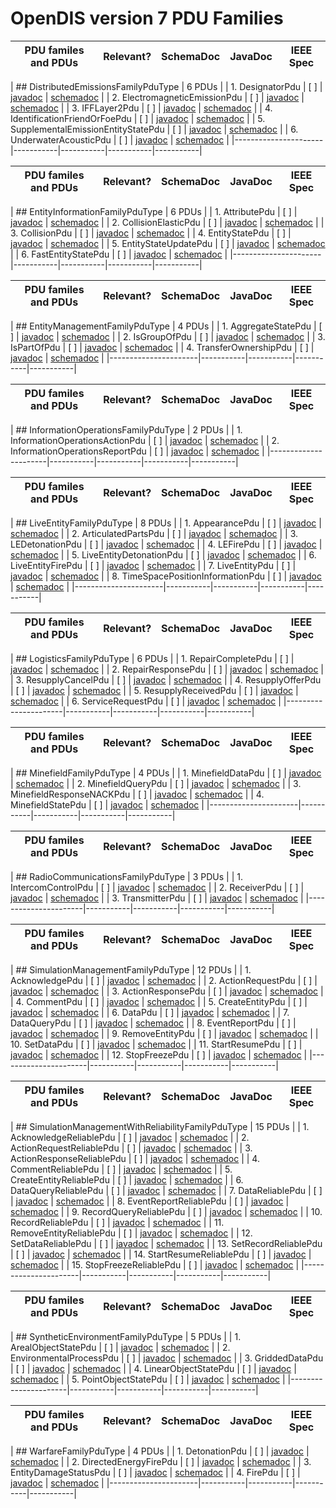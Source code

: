 # OpenDIS version 7 PDU Families

| PDU familes and PDUs | Relevant? | SchemaDoc | JavaDoc   | IEEE Spec |
|----------------------|-----------|-----------|-----------|-----------|

| ## DistributedEmissionsFamilyPduType | 6 PDUs |
| 1. DesignatorPdu | [ ] | [javadoc](https://savage.nps.edu/open-dis7-java/javadoc/edu/nps/moves/dis7/pdus/DesignatorPdu.html) | [schemadoc](https://savage.nps.edu/open-dis7-java/xml/SchemaDocumentation/DIS_7_2012.autogenerated_DesignatorPdu.html) |
| 2. ElectromagneticEmissionPdu | [ ] | [javadoc](https://savage.nps.edu/open-dis7-java/javadoc/edu/nps/moves/dis7/pdus/ElectromagneticEmissionPdu.html) | [schemadoc](https://savage.nps.edu/open-dis7-java/xml/SchemaDocumentation/DIS_7_2012.autogenerated_ElectromagneticEmissionPdu.html) |
| 3. IFFLayer2Pdu | [ ] | [javadoc](https://savage.nps.edu/open-dis7-java/javadoc/edu/nps/moves/dis7/pdus/IFFLayer2Pdu.html) | [schemadoc](https://savage.nps.edu/open-dis7-java/xml/SchemaDocumentation/DIS_7_2012.autogenerated_IFFLayer2Pdu.html) |
| 4. IdentificationFriendOrFoePdu | [ ] | [javadoc](https://savage.nps.edu/open-dis7-java/javadoc/edu/nps/moves/dis7/pdus/IdentificationFriendOrFoePdu.html) | [schemadoc](https://savage.nps.edu/open-dis7-java/xml/SchemaDocumentation/DIS_7_2012.autogenerated_IdentificationFriendOrFoePdu.html) |
| 5. SupplementalEmissionEntityStatePdu | [ ] | [javadoc](https://savage.nps.edu/open-dis7-java/javadoc/edu/nps/moves/dis7/pdus/SupplementalEmissionEntityStatePdu.html) | [schemadoc](https://savage.nps.edu/open-dis7-java/xml/SchemaDocumentation/DIS_7_2012.autogenerated_SupplementalEmissionEntityStatePdu.html) |
| 6. UnderwaterAcousticPdu | [ ] | [javadoc](https://savage.nps.edu/open-dis7-java/javadoc/edu/nps/moves/dis7/pdus/UnderwaterAcousticPdu.html) | [schemadoc](https://savage.nps.edu/open-dis7-java/xml/SchemaDocumentation/DIS_7_2012.autogenerated_UnderwaterAcousticPdu.html) |
|----------------------|-----------|-----------|-----------|-----------|

| PDU familes and PDUs | Relevant? | SchemaDoc | JavaDoc   | IEEE Spec |
|----------------------|-----------|-----------|-----------|-----------|

| ## EntityInformationFamilyPduType | 6 PDUs |
| 1. AttributePdu | [ ] | [javadoc](https://savage.nps.edu/open-dis7-java/javadoc/edu/nps/moves/dis7/pdus/AttributePdu.html) | [schemadoc](https://savage.nps.edu/open-dis7-java/xml/SchemaDocumentation/DIS_7_2012.autogenerated_AttributePdu.html) |
| 2. CollisionElasticPdu | [ ] | [javadoc](https://savage.nps.edu/open-dis7-java/javadoc/edu/nps/moves/dis7/pdus/CollisionElasticPdu.html) | [schemadoc](https://savage.nps.edu/open-dis7-java/xml/SchemaDocumentation/DIS_7_2012.autogenerated_CollisionElasticPdu.html) |
| 3. CollisionPdu | [ ] | [javadoc](https://savage.nps.edu/open-dis7-java/javadoc/edu/nps/moves/dis7/pdus/CollisionPdu.html) | [schemadoc](https://savage.nps.edu/open-dis7-java/xml/SchemaDocumentation/DIS_7_2012.autogenerated_CollisionPdu.html) |
| 4. EntityStatePdu | [ ] | [javadoc](https://savage.nps.edu/open-dis7-java/javadoc/edu/nps/moves/dis7/pdus/EntityStatePdu.html) | [schemadoc](https://savage.nps.edu/open-dis7-java/xml/SchemaDocumentation/DIS_7_2012.autogenerated_EntityStatePdu.html) |
| 5. EntityStateUpdatePdu | [ ] | [javadoc](https://savage.nps.edu/open-dis7-java/javadoc/edu/nps/moves/dis7/pdus/EntityStateUpdatePdu.html) | [schemadoc](https://savage.nps.edu/open-dis7-java/xml/SchemaDocumentation/DIS_7_2012.autogenerated_EntityStateUpdatePdu.html) |
| 6. FastEntityStatePdu | [ ] | [javadoc](https://savage.nps.edu/open-dis7-java/javadoc/edu/nps/moves/dis7/pdus/FastEntityStatePdu.html) | [schemadoc](https://savage.nps.edu/open-dis7-java/xml/SchemaDocumentation/DIS_7_2012.autogenerated_FastEntityStatePdu.html) |
|----------------------|-----------|-----------|-----------|-----------|

| PDU familes and PDUs | Relevant? | SchemaDoc | JavaDoc   | IEEE Spec |
|----------------------|-----------|-----------|-----------|-----------|

| ## EntityManagementFamilyPduType | 4 PDUs |
| 1. AggregateStatePdu | [ ] | [javadoc](https://savage.nps.edu/open-dis7-java/javadoc/edu/nps/moves/dis7/pdus/AggregateStatePdu.html) | [schemadoc](https://savage.nps.edu/open-dis7-java/xml/SchemaDocumentation/DIS_7_2012.autogenerated_AggregateStatePdu.html) |
| 2. IsGroupOfPdu | [ ] | [javadoc](https://savage.nps.edu/open-dis7-java/javadoc/edu/nps/moves/dis7/pdus/IsGroupOfPdu.html) | [schemadoc](https://savage.nps.edu/open-dis7-java/xml/SchemaDocumentation/DIS_7_2012.autogenerated_IsGroupOfPdu.html) |
| 3. IsPartOfPdu | [ ] | [javadoc](https://savage.nps.edu/open-dis7-java/javadoc/edu/nps/moves/dis7/pdus/IsPartOfPdu.html) | [schemadoc](https://savage.nps.edu/open-dis7-java/xml/SchemaDocumentation/DIS_7_2012.autogenerated_IsPartOfPdu.html) |
| 4. TransferOwnershipPdu | [ ] | [javadoc](https://savage.nps.edu/open-dis7-java/javadoc/edu/nps/moves/dis7/pdus/TransferOwnershipPdu.html) | [schemadoc](https://savage.nps.edu/open-dis7-java/xml/SchemaDocumentation/DIS_7_2012.autogenerated_TransferOwnershipPdu.html) |
|----------------------|-----------|-----------|-----------|-----------|

| PDU familes and PDUs | Relevant? | SchemaDoc | JavaDoc   | IEEE Spec |
|----------------------|-----------|-----------|-----------|-----------|

| ## InformationOperationsFamilyPduType | 2 PDUs |
| 1. InformationOperationsActionPdu | [ ] | [javadoc](https://savage.nps.edu/open-dis7-java/javadoc/edu/nps/moves/dis7/pdus/InformationOperationsActionPdu.html) | [schemadoc](https://savage.nps.edu/open-dis7-java/xml/SchemaDocumentation/DIS_7_2012.autogenerated_InformationOperationsActionPdu.html) |
| 2. InformationOperationsReportPdu | [ ] | [javadoc](https://savage.nps.edu/open-dis7-java/javadoc/edu/nps/moves/dis7/pdus/InformationOperationsReportPdu.html) | [schemadoc](https://savage.nps.edu/open-dis7-java/xml/SchemaDocumentation/DIS_7_2012.autogenerated_InformationOperationsReportPdu.html) |
|----------------------|-----------|-----------|-----------|-----------|

| PDU familes and PDUs | Relevant? | SchemaDoc | JavaDoc   | IEEE Spec |
|----------------------|-----------|-----------|-----------|-----------|

| ## LiveEntityFamilyPduType | 8 PDUs |
| 1. AppearancePdu | [ ] | [javadoc](https://savage.nps.edu/open-dis7-java/javadoc/edu/nps/moves/dis7/pdus/AppearancePdu.html) | [schemadoc](https://savage.nps.edu/open-dis7-java/xml/SchemaDocumentation/DIS_7_2012.autogenerated_AppearancePdu.html) |
| 2. ArticulatedPartsPdu | [ ] | [javadoc](https://savage.nps.edu/open-dis7-java/javadoc/edu/nps/moves/dis7/pdus/ArticulatedPartsPdu.html) | [schemadoc](https://savage.nps.edu/open-dis7-java/xml/SchemaDocumentation/DIS_7_2012.autogenerated_ArticulatedPartsPdu.html) |
| 3. LEDetonationPdu | [ ] | [javadoc](https://savage.nps.edu/open-dis7-java/javadoc/edu/nps/moves/dis7/pdus/LEDetonationPdu.html) | [schemadoc](https://savage.nps.edu/open-dis7-java/xml/SchemaDocumentation/DIS_7_2012.autogenerated_LEDetonationPdu.html) |
| 4. LEFirePdu | [ ] | [javadoc](https://savage.nps.edu/open-dis7-java/javadoc/edu/nps/moves/dis7/pdus/LEFirePdu.html) | [schemadoc](https://savage.nps.edu/open-dis7-java/xml/SchemaDocumentation/DIS_7_2012.autogenerated_LEFirePdu.html) |
| 5. LiveEntityDetonationPdu | [ ] | [javadoc](https://savage.nps.edu/open-dis7-java/javadoc/edu/nps/moves/dis7/pdus/LiveEntityDetonationPdu.html) | [schemadoc](https://savage.nps.edu/open-dis7-java/xml/SchemaDocumentation/DIS_7_2012.autogenerated_LiveEntityDetonationPdu.html) |
| 6. LiveEntityFirePdu | [ ] | [javadoc](https://savage.nps.edu/open-dis7-java/javadoc/edu/nps/moves/dis7/pdus/LiveEntityFirePdu.html) | [schemadoc](https://savage.nps.edu/open-dis7-java/xml/SchemaDocumentation/DIS_7_2012.autogenerated_LiveEntityFirePdu.html) |
| 7. LiveEntityPdu | [ ] | [javadoc](https://savage.nps.edu/open-dis7-java/javadoc/edu/nps/moves/dis7/pdus/LiveEntityPdu.html) | [schemadoc](https://savage.nps.edu/open-dis7-java/xml/SchemaDocumentation/DIS_7_2012.autogenerated_LiveEntityPdu.html) |
| 8. TimeSpacePositionInformationPdu | [ ] | [javadoc](https://savage.nps.edu/open-dis7-java/javadoc/edu/nps/moves/dis7/pdus/TimeSpacePositionInformationPdu.html) | [schemadoc](https://savage.nps.edu/open-dis7-java/xml/SchemaDocumentation/DIS_7_2012.autogenerated_TimeSpacePositionInformationPdu.html) |
|----------------------|-----------|-----------|-----------|-----------|

| PDU familes and PDUs | Relevant? | SchemaDoc | JavaDoc   | IEEE Spec |
|----------------------|-----------|-----------|-----------|-----------|

| ## LogisticsFamilyPduType | 6 PDUs |
| 1. RepairCompletePdu | [ ] | [javadoc](https://savage.nps.edu/open-dis7-java/javadoc/edu/nps/moves/dis7/pdus/RepairCompletePdu.html) | [schemadoc](https://savage.nps.edu/open-dis7-java/xml/SchemaDocumentation/DIS_7_2012.autogenerated_RepairCompletePdu.html) |
| 2. RepairResponsePdu | [ ] | [javadoc](https://savage.nps.edu/open-dis7-java/javadoc/edu/nps/moves/dis7/pdus/RepairResponsePdu.html) | [schemadoc](https://savage.nps.edu/open-dis7-java/xml/SchemaDocumentation/DIS_7_2012.autogenerated_RepairResponsePdu.html) |
| 3. ResupplyCancelPdu | [ ] | [javadoc](https://savage.nps.edu/open-dis7-java/javadoc/edu/nps/moves/dis7/pdus/ResupplyCancelPdu.html) | [schemadoc](https://savage.nps.edu/open-dis7-java/xml/SchemaDocumentation/DIS_7_2012.autogenerated_ResupplyCancelPdu.html) |
| 4. ResupplyOfferPdu | [ ] | [javadoc](https://savage.nps.edu/open-dis7-java/javadoc/edu/nps/moves/dis7/pdus/ResupplyOfferPdu.html) | [schemadoc](https://savage.nps.edu/open-dis7-java/xml/SchemaDocumentation/DIS_7_2012.autogenerated_ResupplyOfferPdu.html) |
| 5. ResupplyReceivedPdu | [ ] | [javadoc](https://savage.nps.edu/open-dis7-java/javadoc/edu/nps/moves/dis7/pdus/ResupplyReceivedPdu.html) | [schemadoc](https://savage.nps.edu/open-dis7-java/xml/SchemaDocumentation/DIS_7_2012.autogenerated_ResupplyReceivedPdu.html) |
| 6. ServiceRequestPdu | [ ] | [javadoc](https://savage.nps.edu/open-dis7-java/javadoc/edu/nps/moves/dis7/pdus/ServiceRequestPdu.html) | [schemadoc](https://savage.nps.edu/open-dis7-java/xml/SchemaDocumentation/DIS_7_2012.autogenerated_ServiceRequestPdu.html) |
|----------------------|-----------|-----------|-----------|-----------|

| PDU familes and PDUs | Relevant? | SchemaDoc | JavaDoc   | IEEE Spec |
|----------------------|-----------|-----------|-----------|-----------|

| ## MinefieldFamilyPduType | 4 PDUs |
| 1. MinefieldDataPdu | [ ] | [javadoc](https://savage.nps.edu/open-dis7-java/javadoc/edu/nps/moves/dis7/pdus/MinefieldDataPdu.html) | [schemadoc](https://savage.nps.edu/open-dis7-java/xml/SchemaDocumentation/DIS_7_2012.autogenerated_MinefieldDataPdu.html) |
| 2. MinefieldQueryPdu | [ ] | [javadoc](https://savage.nps.edu/open-dis7-java/javadoc/edu/nps/moves/dis7/pdus/MinefieldQueryPdu.html) | [schemadoc](https://savage.nps.edu/open-dis7-java/xml/SchemaDocumentation/DIS_7_2012.autogenerated_MinefieldQueryPdu.html) |
| 3. MinefieldResponseNACKPdu | [ ] | [javadoc](https://savage.nps.edu/open-dis7-java/javadoc/edu/nps/moves/dis7/pdus/MinefieldResponseNACKPdu.html) | [schemadoc](https://savage.nps.edu/open-dis7-java/xml/SchemaDocumentation/DIS_7_2012.autogenerated_MinefieldResponseNACKPdu.html) |
| 4. MinefieldStatePdu | [ ] | [javadoc](https://savage.nps.edu/open-dis7-java/javadoc/edu/nps/moves/dis7/pdus/MinefieldStatePdu.html) | [schemadoc](https://savage.nps.edu/open-dis7-java/xml/SchemaDocumentation/DIS_7_2012.autogenerated_MinefieldStatePdu.html) |
|----------------------|-----------|-----------|-----------|-----------|

| PDU familes and PDUs | Relevant? | SchemaDoc | JavaDoc   | IEEE Spec |
|----------------------|-----------|-----------|-----------|-----------|

| ## RadioCommunicationsFamilyPduType | 3 PDUs |
| 1. IntercomControlPdu | [ ] | [javadoc](https://savage.nps.edu/open-dis7-java/javadoc/edu/nps/moves/dis7/pdus/IntercomControlPdu.html) | [schemadoc](https://savage.nps.edu/open-dis7-java/xml/SchemaDocumentation/DIS_7_2012.autogenerated_IntercomControlPdu.html) |
| 2. ReceiverPdu | [ ] | [javadoc](https://savage.nps.edu/open-dis7-java/javadoc/edu/nps/moves/dis7/pdus/ReceiverPdu.html) | [schemadoc](https://savage.nps.edu/open-dis7-java/xml/SchemaDocumentation/DIS_7_2012.autogenerated_ReceiverPdu.html) |
| 3. TransmitterPdu | [ ] | [javadoc](https://savage.nps.edu/open-dis7-java/javadoc/edu/nps/moves/dis7/pdus/TransmitterPdu.html) | [schemadoc](https://savage.nps.edu/open-dis7-java/xml/SchemaDocumentation/DIS_7_2012.autogenerated_TransmitterPdu.html) |
|----------------------|-----------|-----------|-----------|-----------|

| PDU familes and PDUs | Relevant? | SchemaDoc | JavaDoc   | IEEE Spec |
|----------------------|-----------|-----------|-----------|-----------|

| ## SimulationManagementFamilyPduType | 12 PDUs |
| 1. AcknowledgePdu | [ ] | [javadoc](https://savage.nps.edu/open-dis7-java/javadoc/edu/nps/moves/dis7/pdus/AcknowledgePdu.html) | [schemadoc](https://savage.nps.edu/open-dis7-java/xml/SchemaDocumentation/DIS_7_2012.autogenerated_AcknowledgePdu.html) |
| 2. ActionRequestPdu | [ ] | [javadoc](https://savage.nps.edu/open-dis7-java/javadoc/edu/nps/moves/dis7/pdus/ActionRequestPdu.html) | [schemadoc](https://savage.nps.edu/open-dis7-java/xml/SchemaDocumentation/DIS_7_2012.autogenerated_ActionRequestPdu.html) |
| 3. ActionResponsePdu | [ ] | [javadoc](https://savage.nps.edu/open-dis7-java/javadoc/edu/nps/moves/dis7/pdus/ActionResponsePdu.html) | [schemadoc](https://savage.nps.edu/open-dis7-java/xml/SchemaDocumentation/DIS_7_2012.autogenerated_ActionResponsePdu.html) |
| 4. CommentPdu | [ ] | [javadoc](https://savage.nps.edu/open-dis7-java/javadoc/edu/nps/moves/dis7/pdus/CommentPdu.html) | [schemadoc](https://savage.nps.edu/open-dis7-java/xml/SchemaDocumentation/DIS_7_2012.autogenerated_CommentPdu.html) |
| 5. CreateEntityPdu | [ ] | [javadoc](https://savage.nps.edu/open-dis7-java/javadoc/edu/nps/moves/dis7/pdus/CreateEntityPdu.html) | [schemadoc](https://savage.nps.edu/open-dis7-java/xml/SchemaDocumentation/DIS_7_2012.autogenerated_CreateEntityPdu.html) |
| 6. DataPdu | [ ] | [javadoc](https://savage.nps.edu/open-dis7-java/javadoc/edu/nps/moves/dis7/pdus/DataPdu.html) | [schemadoc](https://savage.nps.edu/open-dis7-java/xml/SchemaDocumentation/DIS_7_2012.autogenerated_DataPdu.html) |
| 7. DataQueryPdu | [ ] | [javadoc](https://savage.nps.edu/open-dis7-java/javadoc/edu/nps/moves/dis7/pdus/DataQueryPdu.html) | [schemadoc](https://savage.nps.edu/open-dis7-java/xml/SchemaDocumentation/DIS_7_2012.autogenerated_DataQueryPdu.html) |
| 8. EventReportPdu | [ ] | [javadoc](https://savage.nps.edu/open-dis7-java/javadoc/edu/nps/moves/dis7/pdus/EventReportPdu.html) | [schemadoc](https://savage.nps.edu/open-dis7-java/xml/SchemaDocumentation/DIS_7_2012.autogenerated_EventReportPdu.html) |
| 9. RemoveEntityPdu | [ ] | [javadoc](https://savage.nps.edu/open-dis7-java/javadoc/edu/nps/moves/dis7/pdus/RemoveEntityPdu.html) | [schemadoc](https://savage.nps.edu/open-dis7-java/xml/SchemaDocumentation/DIS_7_2012.autogenerated_RemoveEntityPdu.html) |
| 10. SetDataPdu | [ ] | [javadoc](https://savage.nps.edu/open-dis7-java/javadoc/edu/nps/moves/dis7/pdus/SetDataPdu.html) | [schemadoc](https://savage.nps.edu/open-dis7-java/xml/SchemaDocumentation/DIS_7_2012.autogenerated_SetDataPdu.html) |
| 11. StartResumePdu | [ ] | [javadoc](https://savage.nps.edu/open-dis7-java/javadoc/edu/nps/moves/dis7/pdus/StartResumePdu.html) | [schemadoc](https://savage.nps.edu/open-dis7-java/xml/SchemaDocumentation/DIS_7_2012.autogenerated_StartResumePdu.html) |
| 12. StopFreezePdu | [ ] | [javadoc](https://savage.nps.edu/open-dis7-java/javadoc/edu/nps/moves/dis7/pdus/StopFreezePdu.html) | [schemadoc](https://savage.nps.edu/open-dis7-java/xml/SchemaDocumentation/DIS_7_2012.autogenerated_StopFreezePdu.html) |
|----------------------|-----------|-----------|-----------|-----------|

| PDU familes and PDUs | Relevant? | SchemaDoc | JavaDoc   | IEEE Spec |
|----------------------|-----------|-----------|-----------|-----------|

| ## SimulationManagementWithReliabilityFamilyPduType | 15 PDUs |
| 1. AcknowledgeReliablePdu | [ ] | [javadoc](https://savage.nps.edu/open-dis7-java/javadoc/edu/nps/moves/dis7/pdus/AcknowledgeReliablePdu.html) | [schemadoc](https://savage.nps.edu/open-dis7-java/xml/SchemaDocumentation/DIS_7_2012.autogenerated_AcknowledgeReliablePdu.html) |
| 2. ActionRequestReliablePdu | [ ] | [javadoc](https://savage.nps.edu/open-dis7-java/javadoc/edu/nps/moves/dis7/pdus/ActionRequestReliablePdu.html) | [schemadoc](https://savage.nps.edu/open-dis7-java/xml/SchemaDocumentation/DIS_7_2012.autogenerated_ActionRequestReliablePdu.html) |
| 3. ActionResponseReliablePdu | [ ] | [javadoc](https://savage.nps.edu/open-dis7-java/javadoc/edu/nps/moves/dis7/pdus/ActionResponseReliablePdu.html) | [schemadoc](https://savage.nps.edu/open-dis7-java/xml/SchemaDocumentation/DIS_7_2012.autogenerated_ActionResponseReliablePdu.html) |
| 4. CommentReliablePdu | [ ] | [javadoc](https://savage.nps.edu/open-dis7-java/javadoc/edu/nps/moves/dis7/pdus/CommentReliablePdu.html) | [schemadoc](https://savage.nps.edu/open-dis7-java/xml/SchemaDocumentation/DIS_7_2012.autogenerated_CommentReliablePdu.html) |
| 5. CreateEntityReliablePdu | [ ] | [javadoc](https://savage.nps.edu/open-dis7-java/javadoc/edu/nps/moves/dis7/pdus/CreateEntityReliablePdu.html) | [schemadoc](https://savage.nps.edu/open-dis7-java/xml/SchemaDocumentation/DIS_7_2012.autogenerated_CreateEntityReliablePdu.html) |
| 6. DataQueryReliablePdu | [ ] | [javadoc](https://savage.nps.edu/open-dis7-java/javadoc/edu/nps/moves/dis7/pdus/DataQueryReliablePdu.html) | [schemadoc](https://savage.nps.edu/open-dis7-java/xml/SchemaDocumentation/DIS_7_2012.autogenerated_DataQueryReliablePdu.html) |
| 7. DataReliablePdu | [ ] | [javadoc](https://savage.nps.edu/open-dis7-java/javadoc/edu/nps/moves/dis7/pdus/DataReliablePdu.html) | [schemadoc](https://savage.nps.edu/open-dis7-java/xml/SchemaDocumentation/DIS_7_2012.autogenerated_DataReliablePdu.html) |
| 8. EventReportReliablePdu | [ ] | [javadoc](https://savage.nps.edu/open-dis7-java/javadoc/edu/nps/moves/dis7/pdus/EventReportReliablePdu.html) | [schemadoc](https://savage.nps.edu/open-dis7-java/xml/SchemaDocumentation/DIS_7_2012.autogenerated_EventReportReliablePdu.html) |
| 9. RecordQueryReliablePdu | [ ] | [javadoc](https://savage.nps.edu/open-dis7-java/javadoc/edu/nps/moves/dis7/pdus/RecordQueryReliablePdu.html) | [schemadoc](https://savage.nps.edu/open-dis7-java/xml/SchemaDocumentation/DIS_7_2012.autogenerated_RecordQueryReliablePdu.html) |
| 10. RecordReliablePdu | [ ] | [javadoc](https://savage.nps.edu/open-dis7-java/javadoc/edu/nps/moves/dis7/pdus/RecordReliablePdu.html) | [schemadoc](https://savage.nps.edu/open-dis7-java/xml/SchemaDocumentation/DIS_7_2012.autogenerated_RecordReliablePdu.html) |
| 11. RemoveEntityReliablePdu | [ ] | [javadoc](https://savage.nps.edu/open-dis7-java/javadoc/edu/nps/moves/dis7/pdus/RemoveEntityReliablePdu.html) | [schemadoc](https://savage.nps.edu/open-dis7-java/xml/SchemaDocumentation/DIS_7_2012.autogenerated_RemoveEntityReliablePdu.html) |
| 12. SetDataReliablePdu | [ ] | [javadoc](https://savage.nps.edu/open-dis7-java/javadoc/edu/nps/moves/dis7/pdus/SetDataReliablePdu.html) | [schemadoc](https://savage.nps.edu/open-dis7-java/xml/SchemaDocumentation/DIS_7_2012.autogenerated_SetDataReliablePdu.html) |
| 13. SetRecordReliablePdu | [ ] | [javadoc](https://savage.nps.edu/open-dis7-java/javadoc/edu/nps/moves/dis7/pdus/SetRecordReliablePdu.html) | [schemadoc](https://savage.nps.edu/open-dis7-java/xml/SchemaDocumentation/DIS_7_2012.autogenerated_SetRecordReliablePdu.html) |
| 14. StartResumeReliablePdu | [ ] | [javadoc](https://savage.nps.edu/open-dis7-java/javadoc/edu/nps/moves/dis7/pdus/StartResumeReliablePdu.html) | [schemadoc](https://savage.nps.edu/open-dis7-java/xml/SchemaDocumentation/DIS_7_2012.autogenerated_StartResumeReliablePdu.html) |
| 15. StopFreezeReliablePdu | [ ] | [javadoc](https://savage.nps.edu/open-dis7-java/javadoc/edu/nps/moves/dis7/pdus/StopFreezeReliablePdu.html) | [schemadoc](https://savage.nps.edu/open-dis7-java/xml/SchemaDocumentation/DIS_7_2012.autogenerated_StopFreezeReliablePdu.html) |
|----------------------|-----------|-----------|-----------|-----------|

| PDU familes and PDUs | Relevant? | SchemaDoc | JavaDoc   | IEEE Spec |
|----------------------|-----------|-----------|-----------|-----------|

| ## SyntheticEnvironmentFamilyPduType | 5 PDUs |
| 1. ArealObjectStatePdu | [ ] | [javadoc](https://savage.nps.edu/open-dis7-java/javadoc/edu/nps/moves/dis7/pdus/ArealObjectStatePdu.html) | [schemadoc](https://savage.nps.edu/open-dis7-java/xml/SchemaDocumentation/DIS_7_2012.autogenerated_ArealObjectStatePdu.html) |
| 2. EnvironmentalProcessPdu | [ ] | [javadoc](https://savage.nps.edu/open-dis7-java/javadoc/edu/nps/moves/dis7/pdus/EnvironmentalProcessPdu.html) | [schemadoc](https://savage.nps.edu/open-dis7-java/xml/SchemaDocumentation/DIS_7_2012.autogenerated_EnvironmentalProcessPdu.html) |
| 3. GriddedDataPdu | [ ] | [javadoc](https://savage.nps.edu/open-dis7-java/javadoc/edu/nps/moves/dis7/pdus/GriddedDataPdu.html) | [schemadoc](https://savage.nps.edu/open-dis7-java/xml/SchemaDocumentation/DIS_7_2012.autogenerated_GriddedDataPdu.html) |
| 4. LinearObjectStatePdu | [ ] | [javadoc](https://savage.nps.edu/open-dis7-java/javadoc/edu/nps/moves/dis7/pdus/LinearObjectStatePdu.html) | [schemadoc](https://savage.nps.edu/open-dis7-java/xml/SchemaDocumentation/DIS_7_2012.autogenerated_LinearObjectStatePdu.html) |
| 5. PointObjectStatePdu | [ ] | [javadoc](https://savage.nps.edu/open-dis7-java/javadoc/edu/nps/moves/dis7/pdus/PointObjectStatePdu.html) | [schemadoc](https://savage.nps.edu/open-dis7-java/xml/SchemaDocumentation/DIS_7_2012.autogenerated_PointObjectStatePdu.html) |
|----------------------|-----------|-----------|-----------|-----------|

| PDU familes and PDUs | Relevant? | SchemaDoc | JavaDoc   | IEEE Spec |
|----------------------|-----------|-----------|-----------|-----------|

| ## WarfareFamilyPduType | 4 PDUs |
| 1. DetonationPdu | [ ] | [javadoc](https://savage.nps.edu/open-dis7-java/javadoc/edu/nps/moves/dis7/pdus/DetonationPdu.html) | [schemadoc](https://savage.nps.edu/open-dis7-java/xml/SchemaDocumentation/DIS_7_2012.autogenerated_DetonationPdu.html) |
| 2. DirectedEnergyFirePdu | [ ] | [javadoc](https://savage.nps.edu/open-dis7-java/javadoc/edu/nps/moves/dis7/pdus/DirectedEnergyFirePdu.html) | [schemadoc](https://savage.nps.edu/open-dis7-java/xml/SchemaDocumentation/DIS_7_2012.autogenerated_DirectedEnergyFirePdu.html) |
| 3. EntityDamageStatusPdu | [ ] | [javadoc](https://savage.nps.edu/open-dis7-java/javadoc/edu/nps/moves/dis7/pdus/EntityDamageStatusPdu.html) | [schemadoc](https://savage.nps.edu/open-dis7-java/xml/SchemaDocumentation/DIS_7_2012.autogenerated_EntityDamageStatusPdu.html) |
| 4. FirePdu | [ ] | [javadoc](https://savage.nps.edu/open-dis7-java/javadoc/edu/nps/moves/dis7/pdus/FirePdu.html) | [schemadoc](https://savage.nps.edu/open-dis7-java/xml/SchemaDocumentation/DIS_7_2012.autogenerated_FirePdu.html) |
|----------------------|-----------|-----------|-----------|-----------|

